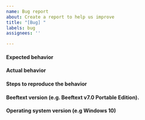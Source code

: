 ```yaml
---
name: Bug report
about: Create a report to help us improve
title: "[Bug] "
labels: bug
assignees: ''

---
```


#### Expected behavior

#### Actual behavior

#### Steps to reproduce the behavior

#### Beeftext version (e.g. Beeftext v7.0 Portable Edition).

#### Operating system version (e.g Windows 10)
